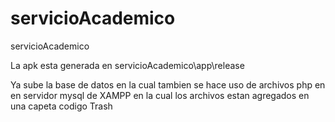 # servicioAcademico
servicioAcademico

La apk esta generada en servicioAcademico\app\release

Ya sube la base de datos en la cual tambien se hace uso de archivos php en en servidor mysql de XAMPP en la cual los archivos estan agregados en una capeta codigo Trash

